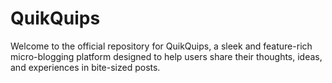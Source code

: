 # QuikQuips
Welcome to the official repository for QuikQuips, a sleek and feature-rich micro-blogging platform designed to help users share their thoughts, ideas, and experiences in bite-sized posts.
